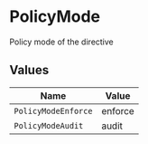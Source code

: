 # PolicyMode

Policy mode of the directive


## Values

| Name                | Value               |
| ------------------- | ------------------- |
| `PolicyModeEnforce` | enforce             |
| `PolicyModeAudit`   | audit               |